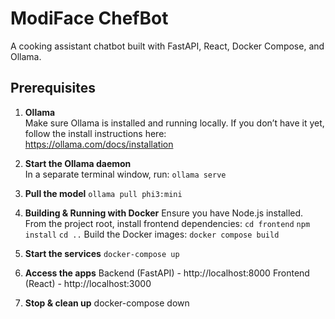 # ModiFace ChefBot

A cooking assistant chatbot built with FastAPI, React, Docker Compose, and Ollama.

## Prerequisites

1. **Ollama**  
  Make sure Ollama is installed and running locally. If you don’t have it yet, follow the install instructions here:  
  https://ollama.com/docs/installation

2. **Start the Ollama daemon**  
  In a separate terminal window, run:
  `ollama serve`

3. **Pull the model**
  `ollama pull phi3:mini`
  
4. **Building & Running with Docker**
  Ensure you have Node.js installed.
  From the project root, install frontend dependencies:
    `cd frontend`
    `npm install`
    `cd ..`
  Build the Docker images:
    `docker compose build`

5. **Start the services**
  `docker-compose up`

6. **Access the apps**
  Backend (FastAPI) - http://localhost:8000
  Frontend (React) - http://localhost:3000

7. **Stop & clean up**
docker-compose down
